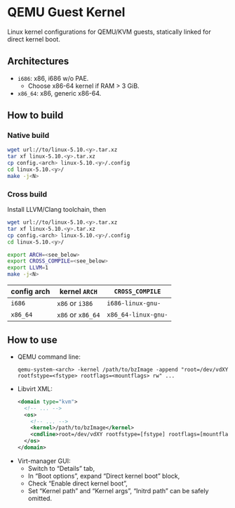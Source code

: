 # QEMU Guest Kernel

Linux kernel configurations for QEMU/KVM guests, statically linked for direct kernel boot.

## Architectures

* `i686`: x86, i686 w/o PAE.
  * Choose x86-64 kernel if RAM > 3 GiB.
* `x86_64`: x86, generic x86-64.

## How to build

### Native build

```bash
wget url://to/linux-5.10.<y>.tar.xz
tar xf linux-5.10.<y>.tar.xz
cp config.<arch> linux-5.10.<y>/.config
cd linux-5.10.<y>/
make -j<N>
```

### Cross build

Install LLVM/Clang toolchain, then

```bash
wget url://to/linux-5.10.<y>.tar.xz
tar xf linux-5.10.<y>.tar.xz
cp config.<arch> linux-5.10.<y>/.config
cd linux-5.10.<y>/

export ARCH=<see_below>
export CROSS_COMPILE=<see_below>
export LLVM=1
make -j<N>
```

| config arch | kernel `ARCH` | `CROSS_COMPILE` |
| ----------- | ------------- | --------------- |
| `i686` | `x86` or `i386` | `i686-linux-gnu-` |
| `x86_64` | `x86` or `x86_64` | `x86_64-linux-gnu-` |

## How to use

* QEMU command line:
  ```
  qemu-system-<arch> -kernel /path/to/bzImage -append "root=/dev/vdXY rootfstype=<fstype> rootflags=<mountflags> rw" ...
  ```
* Libvirt XML:
  ```xml
  <domain type="kvm">
    <!-- ... -->
    <os>
      <!-- ... -->
      <kernel>/path/to/bzImage</kernel>
      <cmdline>root=/dev/vdXY rootfstype=[fstype] rootflags=[mountflags] rw</cmdline>
    </os>
  </domain>
  ```
* Virt-manager GUI:
  * Switch to “Details” tab,
  * In “Boot options”, expand “Direct kernel boot” block,
  * Check “Enable direct kernel boot”,
  * Set “Kernel path” and “Kernel args”, “Initrd path” can be safely omitted.
